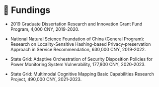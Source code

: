 
# 📝 Fundings 

- 2019 Graduate Dissertation Research and Innovation Grant Fund Program, 4,000 CNY, 2019-2020.

- National Natural Science Foundation of China (General Program): Research on Locality-Sensitive Hashing-based Privacy-preservation Approach in Service Recommendation, 630,000 CNY, 2019-2022.

- State Grid: Adaptive Orchestration of Security Disposition Policies for Power Monitoring System Vulnerability, 177,800 CNY, 2020-2023.

- State Grid: Multimodal Cognitive Mapping Basic Capabilities Research Project, 490,000 CNY, 2021-2023.


